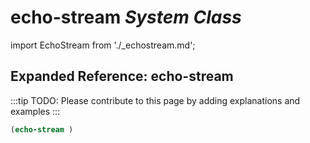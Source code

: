 # **echo-stream** *System Class*

import EchoStream from './_echostream.md';

<EchoStream />

## Expanded Reference: echo-stream

:::tip
TODO: Please contribute to this page by adding explanations and examples
:::

```lisp
(echo-stream )
```
